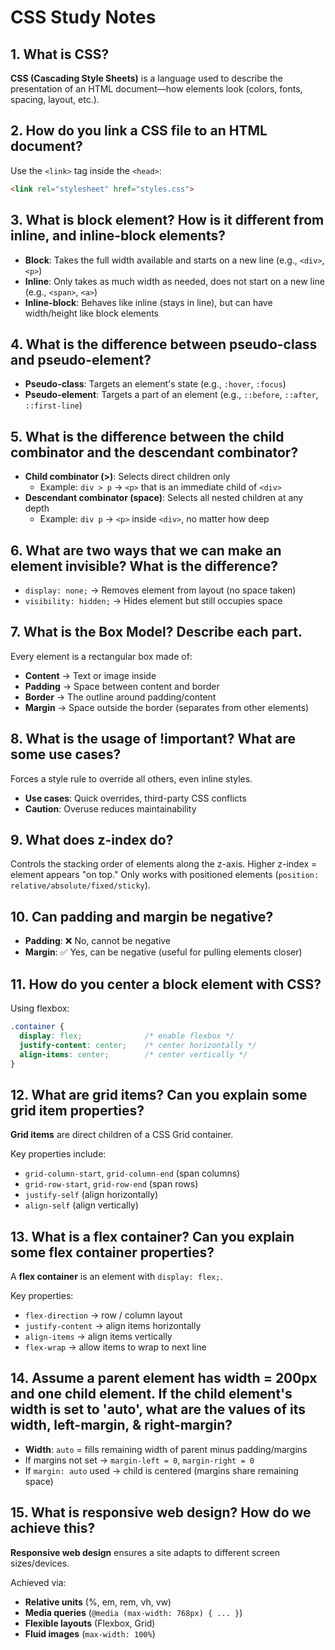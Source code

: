 # CSS Study Notes

## 1. What is CSS?

**CSS (Cascading Style Sheets)** is a language used to describe the presentation of an HTML document—how elements look (colors, fonts, spacing, layout, etc.).

## 2. How do you link a CSS file to an HTML document?

Use the `<link>` tag inside the `<head>`:

```html
<link rel="stylesheet" href="styles.css">
```

## 3. What is block element? How is it different from inline, and inline-block elements?

- **Block**: Takes the full width available and starts on a new line (e.g., `<div>`, `<p>`)
- **Inline**: Only takes as much width as needed, does not start on a new line (e.g., `<span>`, `<a>`)
- **Inline-block**: Behaves like inline (stays in line), but can have width/height like block elements

## 4. What is the difference between pseudo-class and pseudo-element?

- **Pseudo-class**: Targets an element's state (e.g., `:hover`, `:focus`)
- **Pseudo-element**: Targets a part of an element (e.g., `::before`, `::after`, `::first-line`)

## 5. What is the difference between the child combinator and the descendant combinator?

- **Child combinator (>)**: Selects direct children only
  - Example: `div > p` → `<p>` that is an immediate child of `<div>`
- **Descendant combinator (space)**: Selects all nested children at any depth
  - Example: `div p` → `<p>` inside `<div>`, no matter how deep

## 6. What are two ways that we can make an element invisible? What is the difference?

- `display: none;` → Removes element from layout (no space taken)
- `visibility: hidden;` → Hides element but still occupies space

## 7. What is the Box Model? Describe each part.

Every element is a rectangular box made of:

- **Content** → Text or image inside
- **Padding** → Space between content and border
- **Border** → The outline around padding/content
- **Margin** → Space outside the border (separates from other elements)

## 8. What is the usage of !important? What are some use cases?

Forces a style rule to override all others, even inline styles.

- **Use cases**: Quick overrides, third-party CSS conflicts
- **Caution**: Overuse reduces maintainability

## 9. What does z-index do?

Controls the stacking order of elements along the z-axis. Higher z-index = element appears "on top." Only works with positioned elements (`position: relative/absolute/fixed/sticky`).

## 10. Can padding and margin be negative?

- **Padding**: ❌ No, cannot be negative
- **Margin**: ✅ Yes, can be negative (useful for pulling elements closer)

## 11. How do you center a block element with CSS?

Using flexbox:

```css
.container {
  display: flex;              /* enable flexbox */
  justify-content: center;    /* center horizontally */
  align-items: center;        /* center vertically */
}
```

## 12. What are grid items? Can you explain some grid item properties?

**Grid items** are direct children of a CSS Grid container.

Key properties include:
- `grid-column-start`, `grid-column-end` (span columns)
- `grid-row-start`, `grid-row-end` (span rows)
- `justify-self` (align horizontally)
- `align-self` (align vertically)

## 13. What is a flex container? Can you explain some flex container properties?

A **flex container** is an element with `display: flex;`.

Key properties:
- `flex-direction` → row / column layout
- `justify-content` → align items horizontally
- `align-items` → align items vertically
- `flex-wrap` → allow items to wrap to next line

## 14. Assume a parent element has width = 200px and one child element. If the child element's width is set to 'auto', what are the values of its width, left-margin, & right-margin?

- **Width**: `auto` = fills remaining width of parent minus padding/margins
- If margins not set → `margin-left = 0`, `margin-right = 0`
- If `margin: auto` used → child is centered (margins share remaining space)

## 15. What is responsive web design? How do we achieve this?

**Responsive web design** ensures a site adapts to different screen sizes/devices.

Achieved via:
- **Relative units** (%, em, rem, vh, vw)
- **Media queries** (`@media (max-width: 768px) { ... }`)
- **Flexible layouts** (Flexbox, Grid)
- **Fluid images** (`max-width: 100%`)


